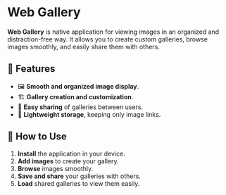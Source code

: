 # Web Gallery

**Web Gallery** is native application for viewing images in an organized and distraction-free way. It allows you to create custom galleries, browse images smoothly, and easily share them with others.

## 📌 Features
- 🖼️ **Smooth and organized image display**.
- 🏗️ **Gallery creation and customization**.
- 🔗 **Easy sharing** of galleries between users.
- 📁 **Lightweight storage**, keeping only image links.

## 🚀 How to Use
1. **Install** the application in your device.
2. **Add images** to create your gallery.
3. **Browse** images smoothly.
4. **Save and share** your galleries with others.
5. **Load** shared galleries to view them easily.
